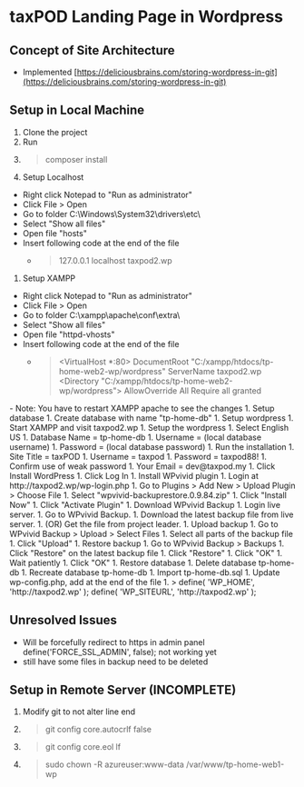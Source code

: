 # taxPOD Landing Page in Wordpress
## Concept of Site Architecture
- Implemented [https://deliciousbrains.com/storing-wordpress-in-git](https://deliciousbrains.com/storing-wordpress-in-git)

## Setup in Local Machine
1. Clone the project
1. Run
  1. > composer install
1. Setup Localhost
  - Right click Notepad to "Run as administrator"
  - Click File > Open
  - Go to folder C:\Windows\System32\drivers\etc\
  - Select "Show all files"
  - Open file "hosts"
  - Insert following code at the end of the file
    - > 127.0.0.1 localhost taxpod2.wp 
1. Setup XAMPP
  - Right click Notepad to "Run as administrator"
  - Click File > Open
  - Go to folder C:\xampp\apache\conf\extra\
  - Select "Show all files"
  - Open file "httpd-vhosts"
  - Insert following code at the end of the file
    - > <VirtualHost *:80>
    DocumentRoot "C:/xampp/htdocs/tp-home-web2-wp/wordpress"
    ServerName taxpod2.wp
        <Directory "C:/xampp/htdocs/tp-home-web2-wp/wordpress">
            AllowOverride All
            Require all granted
        </Directory>
</VirtualHost> 
  - Note: You have to restart XAMPP apache to see the changes
1. Setup database
  1. Create database with name "tp-home-db"
1. Setup wordpress
  1. Start XAMPP and visit taxpod2.wp
  1. Setup the wordpress
    1. Select English US
    1. Database Name = tp-home-db
    1. Username = (local database username)
    1. Password = (local database password)
  1. Run the installation
    1. Site Title = taxPOD
    1. Username = taxpod
    1. Password = taxpod88!
    1. Confirm use of weak password
    1. Your Email = dev@taxpod.my
    1. Click Install WordPress
    1. Click Log In
1. Install WPvivid plugin
  1. Login at http://taxpod2.wp/wp-login.php
  1. Go to Plugins > Add New > Upload Plugin > Choose File
  1. Select "wpvivid-backuprestore.0.9.84.zip"
  1. Click "Install Now"
  1. Click "Activate Plugin"
1. Download WPvivid Backup
  1. Login live server.
  1. Go to WPvivid Backup.
  1. Download the latest backup file from live server.
  1. (OR) Get the file from project leader.
1. Upload backup
  1. Go to WPvivid Backup > Upload > Select Files
  1. Select all parts of the backup file
  1. Click "Upload"
1. Restore backup
  1. Go to WPvivid Backup > Backups
  1. Click "Restore" on the latest backup file
  1. Click "Restore"
  1. Click "OK"
  1. Wait patiently
  1. Click "OK"
1. Restore database
  1. Delete database tp-home-db
  1. Recreate database tp-home-db
  1. Import tp-home-db.sql
1. Update wp-config.php, add at the end of the file
  1. > define( 'WP_HOME', 'http://taxpod2.wp' );
define( 'WP_SITEURL', 'http://taxpod2.wp' );

## Unresolved Issues
- Will be forcefully redirect to https in admin panel
define('FORCE_SSL_ADMIN', false);
not working yet
- still have some files in backup need to be deleted

## Setup in Remote Server (INCOMPLETE)
1. Modify git to not alter line end
  1. > git config core.autocrlf false
  1. > git config core.eol lf
1. > sudo chown -R azureuser:www-data /var/www/tp-home-web1-wp